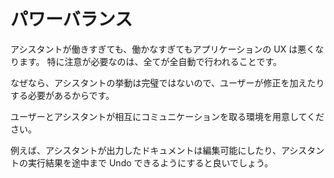# パワーバランス

アシスタントが働きすぎても、働かなすぎてもアプリケーションの UX は悪くなります。
特に注意が必要なのは、全てが全自動で行われることです。

なぜなら、アシスタントの挙動は完璧ではないので、ユーザーが修正を加えたりする必要があるからです。

ユーザーとアシスタントが相互にコミュニケーションを取る環境を用意してください。

例えば、アシスタントが出力したドキュメントは編集可能にしたり、アシスタントの実行結果を途中まで Undo できるようにすると良いでしょう。